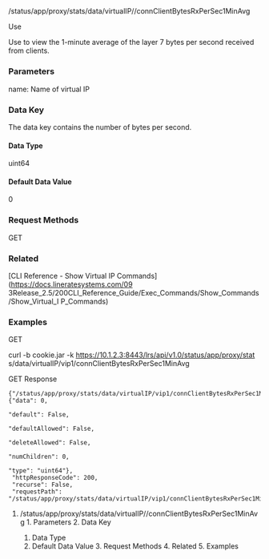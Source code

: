 ##
/status/app/proxy/stats/data/virtualIP/<name>/connClientBytesRxPerSec1MinAvg

Use

Use to view the 1-minute average of the layer 7 bytes per second received from
clients.

### Parameters

name: Name of virtual IP

### Data Key

The data key contains the number of bytes per second.

#### Data Type

uint64

#### Default Data Value

0

### Request Methods

GET

### Related

[CLI Reference - Show Virtual IP Commands](https://docs.lineratesystems.com/09
3Release_2.5/200CLI_Reference_Guide/Exec_Commands/Show_Commands/Show_Virtual_I
P_Commands)

### Examples

GET

curl -b cookie.jar -k https://10.1.2.3:8443/lrs/api/v1.0/status/app/proxy/stat
s/data/virtualIP/vip1/connClientBytesRxPerSec1MinAvg

GET Response

    
    {"/status/app/proxy/stats/data/virtualIP/vip1/connClientBytesRxPerSec1MinAvg": {"data": 0,
                                                                                       "default": False,
                                                                                       "defaultAllowed": False,
                                                                                       "deleteAllowed": False,
                                                                                       "numChildren": 0,
                                                                                       "type": "uint64"},
     "httpResponseCode": 200,
     "recurse": False,
     "requestPath": "/status/app/proxy/stats/data/virtualIP/vip1/connClientBytesRxPerSec1MinAvg"}
    

  1. /status/app/proxy/stats/data/virtualIP/<name>/connClientBytesRxPerSec1MinAvg
    1. Parameters
    2. Data Key
      1. Data Type
      2. Default Data Value
    3. Request Methods
    4. Related
    5. Examples

